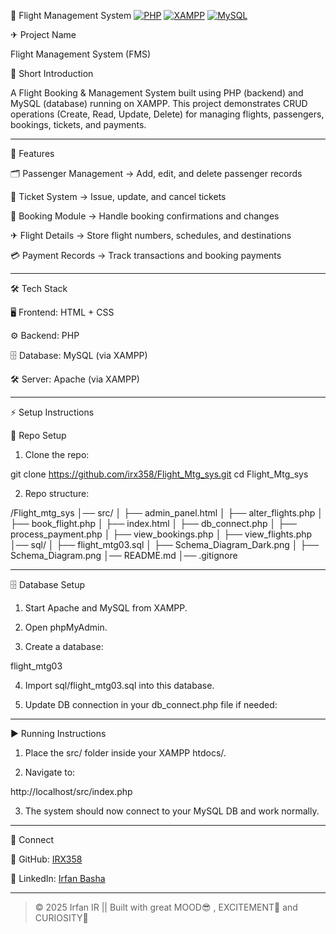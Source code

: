 
🛫 Flight Management System
[![PHP](https://img.shields.io/badge/php-%23777BB4.svg?style=for-the-badge&logo=php&logoColor=white)](https://www.php.net) [![XAMPP](https://img.shields.io/badge/xampp-%23F37623.svg?style=for-the-badge&logo=xampp&logoColor=white)](https://www.apachefriends.org) [![MySQL](https://img.shields.io/badge/mysql-%2300f.svg?style=for-the-badge&logo=mysql&logoColor=white)](https://www.mysql.com)

✈ Project Name

Flight Management System (FMS)

📝 Short Introduction

A Flight Booking & Management System built using PHP (backend) and MySQL (database) running on XAMPP.
This project demonstrates CRUD operations (Create, Read, Update, Delete) for managing flights, passengers, bookings, tickets, and payments.


---

🌟 Features

🗂 Passenger Management → Add, edit, and delete passenger records

🎫 Ticket System → Issue, update, and cancel tickets

📅 Booking Module → Handle booking confirmations and changes

✈ Flight Details → Store flight numbers, schedules, and destinations

💳 Payment Records → Track transactions and booking payments



---

🛠 Tech Stack

🖥 Frontend: HTML + CSS

⚙ Backend: PHP

🗄 Database: MySQL (via XAMPP)

🛠 Server: Apache (via XAMPP)



---

⚡ Setup Instructions

📂 Repo Setup

1. Clone the repo:

git clone https://github.com/irx358/Flight_Mtg_sys.git
cd Flight_Mtg_sys


2. Repo structure:

/Flight_mtg_sys
│── src/
│   ├── admin_panel.html
│   ├── alter_flights.php
│   ├── book_flight.php
│   ├── index.html
│   ├── db_connect.php
│   ├── process_payment.php
│   ├── view_bookings.php
│   ├── view_flights.php
│── sql/
│   ├── flight_mtg03.sql
│   ├── Schema_Diagram_Dark.png
│   ├── Schema_Diagram.png
│── README.md
│── .gitignore




---

🗄 Database Setup

1. Start Apache and MySQL from XAMPP.


2. Open phpMyAdmin.


3. Create a database:

flight_mtg03


4. Import sql/flight_mtg03.sql into this database.


5. Update DB connection in your db_connect.php file if needed:

<?php
$conn = mysqli_connect("localhost", "root", "", "flight_mtg03");
if (!$conn) {
    die("Connection failed: " . mysqli_connect_error());
}
?>
---

▶ Running Instructions

1. Place the src/ folder inside your XAMPP htdocs/.


2. Navigate to:

http://localhost/src/index.php


3. The system should now connect to your MySQL DB and work normally.




---

🤝 Connect

🐙 GitHub: <a href="https://github.com/IRX358">IRX358</a>

💼 LinkedIn: <a href="https://www.linkedin.com/in/irfan-basha-396b97282/"> Irfan Basha </a>

---

>  © 2025 Irfan IR || 
            Built with great MOOD😎 , EXCITEMENT🤩 and CURIOSITY🤔
